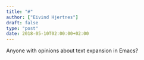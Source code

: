 ```yaml
---
title: "#"
author: ["Eivind Hjertnes"]
draft: false
type: "post"
date: 2018-05-10T02:00:00+02:00
---
```


Anyone with opinions about text expansion in Emacs?
